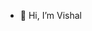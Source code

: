 - 👋 Hi, I’m Vishal

<!---
i-vishal/i-vishal is a ✨ special ✨ repository because its `README.md` (this file) appears on your GitHub profile.
You can click the Preview link to take a look at your changes.
--->
